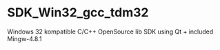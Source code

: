 SDK_Win32_gcc_tdm32
===================

Windows 32 kompatible C/C++ OpenSource lib SDK using Qt + included Mingw-4.8.1
